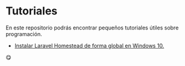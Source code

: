 # Tutoriales

En este repositorio podrás encontrar pequeños tutoriales útiles sobre programación.

- [Instalar Laravel Homestead de forma global en Windows 10.](homestead_global_win10.md)

:yum:
